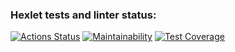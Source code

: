 ### Hexlet tests and linter status:
[![Actions Status](https://github.com/vyacheslav-pv/frontend-project-46/workflows/hexlet-check/badge.svg)](https://github.com/vyacheslav-pv/frontend-project-46/actions)
[![Maintainability](https://api.codeclimate.com/v1/badges/cb54ed6b9556db85d48a/maintainability)](https://codeclimate.com/github/vyacheslav-pv/frontend-project-46/maintainability)
[![Test Coverage](https://api.codeclimate.com/v1/badges/cb54ed6b9556db85d48a/test_coverage)](https://codeclimate.com/github/vyacheslav-pv/frontend-project-46/test_coverage)